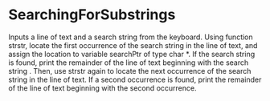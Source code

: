 # SearchingForSubstrings
Inputs a line of text and a search string from the keyboard. Using function strstr, locate the first occurrence of the search string in the line of text, and assign the location to variable searchPtr of type char *. If the search string is found, print the remainder of the line of text beginning with the search string . Then, use strstr again to locate the next occurrence of the search string in the line of text. If a second occurrence is found, print the remainder of the line of text beginning with the second occurrence. 
